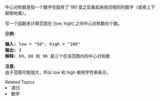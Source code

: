 <p>中心对称数是指一个数字在旋转了&nbsp;180 度之后看起来依旧相同的数字（或者上下颠倒地看）。</p>

<p>写一个函数来计算范围在 [low, high] 之间中心对称数的个数。</p>

<p><strong>示例:</strong></p>

<pre><strong>输入:</strong> low = &quot;50&quot;, high = &quot;100&quot;
<strong>输出:</strong> 3 
<strong>解释: </strong>69，88 和 96 是三个在该范围内的中心对称数</pre>

<p><strong>注意:</strong><br>
由于范围可能很大，所以 low 和 high 都用字符串表示。</p>
<div><div>Related Topics</div><div><li>递归</li><li>数学</li></div></div>